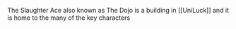 The Slaughter Ace also known as The Dojo is a building in [[UniLuck]] and it is home to the many of the key characters

